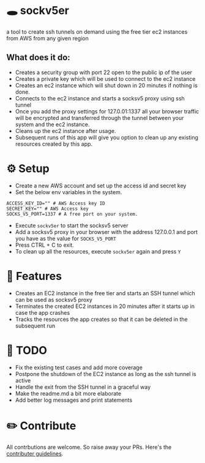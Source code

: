 # 🕳️ sockv5er
a tool to create ssh tunnels on demand using the free tier ec2 instances from AWS from any given region

## What does it do:
- Creates a security group with port 22 open to the public ip of the user
- Creates a private key which will be used to connect to the ec2 instance
- Creates an ec2 instance which will shut down in 20 minutes if nothing is done.
- Connects to the ec2 instance and starts a socksv5 proxy using ssh tunnel
- Once you add the proxy settings for 127.0.01:1337 all your browser traffic will be encrypted and transferred through the tunnel between your system and the ec2 instance.
- Cleans up the ec2 instance after usage.
- Subsequent runs of this app will give you option to clean up any existing resources created by this app.

# ⚙️ Setup 
- Create a new AWS account and set up the access id and secret key
- Set the below env variables in the system.

```shell
ACCESS_KEY_ID="" # AWS Access key ID
SECRET_KEY="" # AWS Access key
SOCKS_V5_PORT=1337 # A free port on your system.
```
- Execute `sockv5er` to start the socksv5 server
- Add a socksv5 proxy in your browser with the address 127.0.0.1 and port you have as the value for `SOCKS_V5_PORT`
- Press CTRL + C to exit.
- To clean up all the resources, execute `sockv5er` again and press `Y`

# 🎊 Features
- Creates an EC2 instance in the free tier and starts an SSH tunnel which can be used as socksv5 proxy
- Terminates the created EC2 instances in 20 minutes after it starts up in case the app crashes
- Tracks the resources the app creates so that it can be deleted in the subsequent run

# 📝 TODO
- Fix the existing test cases and add more coverage
- Postpone the shutdown of the EC2 instance as long as the ssh tunnel is active 
- Handle the exit from the SSH tunnel in a graceful way
- Make the readme.md a bit more elaborate
- Add better log messages and print statements

# ✏️ Contribute
All contrbutions are welcome. So raise away your PRs. Here's the [contributer guidelines](https://github.com/trendy0413/sockv5er/blob/main/CONTRIBUTING.md).
